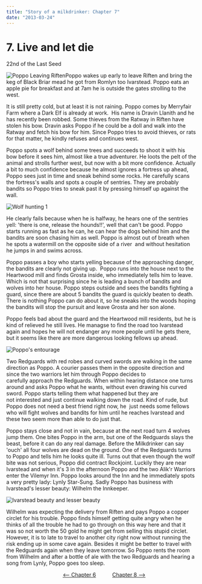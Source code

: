 ```yaml
---
title: "Story of a milkdrinker: Chapter 7"
date: "2013-03-24"
---
```


# 7\. Live and let die

22nd of the Last Seed

![Poppo Leaving Riften](images/Poppo-Leaving-Riften-252x300.jpg)Poppo wakes up early to leave Riften and bring the keg of Black Briar mead he got from Romlyn too Ivarstead. Poppo eats an apple pie for breakfast and at 7am he is outside the gates strolling to the west.

It is still pretty cold, but at least it is not raining. Poppo comes by Merryfair Farm where a Dark Elf is already at work.  His name is Dravin Llanith and he has recently been robbed. Some thieves from the Ratway in Riften have stolen his bow. Dravin asks Poppo if he could be a doll and walk into the Ratway and fetch his bow for him. Since Poppo tries to avoid thieves, or rats for that matter, he kindly refuses and continues west.

Poppo spots a wolf behind some trees and succeeds to shoot it with his bow before it sees him, almost like a true adventurer. He loots the pelt of the animal and strolls further west, but now with a bit more confidence. Actually a bit to much confidence because he almost ignores a fortress up ahead, Poppo sees just in time and sneak behind some rocks. He carefully scans the fortress's walls and spots a couple of sentries. They are probably bandits so Poppo tries to sneak past it by pressing himself up against the wall.

![Wolf hunting 1](images/Wolf-hunting-1.jpg)

He clearly fails because when he is halfway, he hears one of the sentries yell: 'there is one, release the hounds!!', well that can't be good. Poppo starts running as fast as he can, he can hear the dogs behind him and the bandits are soon chasing him as well. Poppo is almost out of breath when he spots a watermill on the opposite side of a river  and without hesitation he jumps in and swims across.

Poppo passes a boy who starts yelling because of the approaching danger, the bandits are clearly not giving up.  Poppo runs into the house next to the Heartwood mill and finds Grosta inside, who immediately tells him to leave. Which is not that surprising since he is leading a bunch of bandits and wolves into her house. Poppo steps outside and sees the bandits fighting a guard, since there are about 5 bandits the guard is quickly beaten to death. There is nothing Poppo can do about it, so he sneaks into the woods hoping the bandits will stop the pursuit and leave Grosta and her son alone.

Poppo feels bad about the guard and the Heartwood mill residents, but he is kind of relieved he still lives. He managse to find the road too Ivarstead again and hopes he will not endanger any more people until he gets there, but it seems like there are more dangerous looking fellows up ahead.

![Poppo's entourage](images/Poppos-entourage.jpg)

Two Redguards with red robes and curved swords are walking in the same direction as Poppo. A courier passes them in the opposite direction and since the two warriors let him through Poppo decides to carefully approach the Redguards. When within hearing distance one turns around and asks Poppo what he wants, without even drawing his curved sword. Poppo starts telling them what happened but they are not interested and just continue walking down the road. Kind of rude, but Poppo does not need a best friend right now, he  just needs some fellows who will fight wolves and bandits for him until he reaches Ivarstead and these two seem more than able to do just that.

Poppo stays close and not in vain, because at the next road turn 4 wolves jump them. One bites Poppo in the arm, but one of the Redguards slays the beast, before it can do any real damage. Before the Milkdrinker can say 'ouch' all four wolves are dead on the ground. One of the Redguards turns to Poppo and tells him he looks quite ill. Turns out that even though the wolf bite was not serious, Poppo did contract Rockjoint. Luckily they are near Ivarstead and when it's 3 in the afternoon Poppo and the two Alik'r Warriors enter the Vilemyr Inn. Poppo looks around the Inn and he immediately spots a very pretty lady: Lynly Star-Sung. Sadly Poppo has business with Ivarstead's lesser beauty: Wilhelm the Innkeeper.

![Ivarstead beauty and lesser beauty](images/Ivarstead-beauty-and-lesser-beauty.jpg)

Wilhelm was expecting the delivery from Riften and pays Poppo a copper circlet for his trouble. Poppo finds himself getting quite angry when he thinks of all the trouble he had to go through on this way here and that it was so not worth the 50 gold he might get from selling this stupid circlet. However, it is to late to travel to another city right now without running the risk ending up in some cave again. Besides it might be better to travel with the Redguards again when they leave tomorrow. So Poppo rents the room from Wilhelm and after a bottle of ale with the two Redguards and hearing a song from Lynly, Poppo goes too sleep.

                                      [<-- Chapter 6](http://www.legenddiaries.com/stories/story-of-a-milkdrinker-chapter-6/)           [Chapter 8 -->](http://www.legenddiaries.com/stories/story-of-a-milkdrinker-chapter-5-2/)
